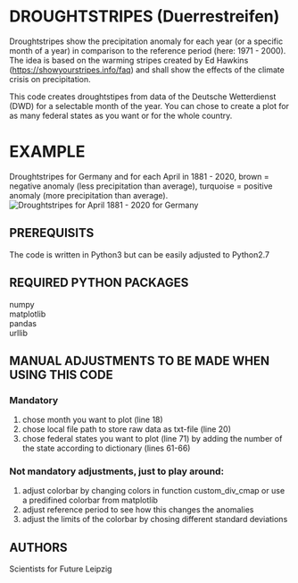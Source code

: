 # DROUGHTSTRIPES (Duerrestreifen)

Droughtstripes show the precipitation anomaly for each year (or a specific month of a year) in comparison to the reference period (here: 1971 - 2000). The idea is based on the warming stripes created by Ed Hawkins (https://showyourstripes.info/faq) and shall show the effects of the climate crisis on precipitation.

This code creates droughtstipes from data of the Deutsche Wetterdienst (DWD) for a selectable month of the year. You can chose to create a plot for as many federal states as you want or for the whole country.

# EXAMPLE
Droughtstripes for Germany and for each April in 1881 - 2020, brown = negative anomaly (less precipitation than average), turquoise = positive anomaly (more precipitation than average).
![Droughtstripes for April 1881 - 2020 for Germany](https://github.com/s4f-leipzig/Droughtstripes/blob/master/stripes_Deutschland_04_1881-2020.jpg)

## PREREQUISITS
The code is written in Python3 but can be easily adjusted to Python2.7

## REQUIRED PYTHON PACKAGES
numpy  
matplotlib  
pandas  
urllib  


## MANUAL ADJUSTMENTS TO BE MADE WHEN USING THIS CODE
### Mandatory
1. chose month you want to plot (line 18)
2. chose local file path to store raw data as txt-file (line 20)
3. chose federal states you want to plot (line 71) by adding the number of the state according to dictionary (lines 61-66)

### Not mandatory adjustments, just to play around:
1. adjust colorbar by changing colors in function custom_div_cmap or use a predifined colorbar from matplotlib
2. adjust reference period to see how this changes the anomalies
3. adjust the limits of the colorbar by chosing different standard deviations


## AUTHORS
Scientists for Future Leipzig
